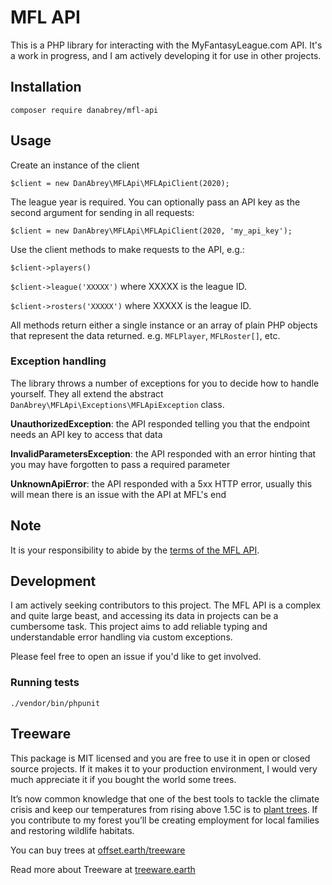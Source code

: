 # MFL API

This is a PHP library for interacting with the MyFantasyLeague.com API. It's a work in progress, and I am actively developing it for use in other projects.

## Installation

`composer require danabrey/mfl-api`

## Usage

Create an instance of the client

`$client = new DanAbrey\MFLApi\MFLApiClient(2020);`

The league year is required. You can optionally pass an API key as the second argument for sending in all requests:

`$client = new DanAbrey\MFLApi\MFLApiClient(2020, 'my_api_key');`

Use the client methods to make requests to the API, e.g.:

`$client->players()`

`$client->league('XXXXX')` where XXXXX is the league ID.

`$client->rosters('XXXXX')` where XXXXX is the league ID.

All methods return either a single instance or an array of plain PHP objects that represent the data returned. e.g. `MFLPlayer`, `MFLRoster[]`, etc.

### Exception handling

The library throws a number of exceptions for you to decide how to handle yourself. They all extend the abstract `DanAbrey\MFLApi\Exceptions\MFLApiException` class.

**UnauthorizedException**: the API responded telling you that the endpoint needs an API key to access that data

**InvalidParametersException**: the API responded with an error hinting that you may have forgotten to pass a required parameter

**UnknownApiError**: the API responded with a 5xx HTTP error, usually this will mean there is an issue with the API at MFL's end

## Note

It is your responsibility to abide by the [terms of the MFL API](https://www68.myfantasyleague.com/2020/api_info).

## Development

I am actively seeking contributors to this project. The MFL API is a complex and quite large beast, and accessing its data in projects can be a cumbersome task. This project aims to add reliable typing and understandable error handling via custom exceptions.

Please feel free to open an issue if you'd like to get involved.

### Running tests

`./vendor/bin/phpunit`

## Treeware

This package is MIT licensed and you are free to use it in open or closed source projects. If it makes it to your production environment, I would very much appreciate it if you bought the world some trees.

It’s now common knowledge that one of the best tools to tackle the climate crisis and keep our temperatures from rising above 1.5C is to [plant trees](https://www.bbc.co.uk/news/science-environment-48870920). If you contribute to my forest you’ll be creating employment for local families and restoring wildlife habitats.

You can buy trees at [offset.earth/treeware](https://plant.treeware.earth/Astrotomic/php-open-graph)

Read more about Treeware at [treeware.earth](https://treeware.earth)
